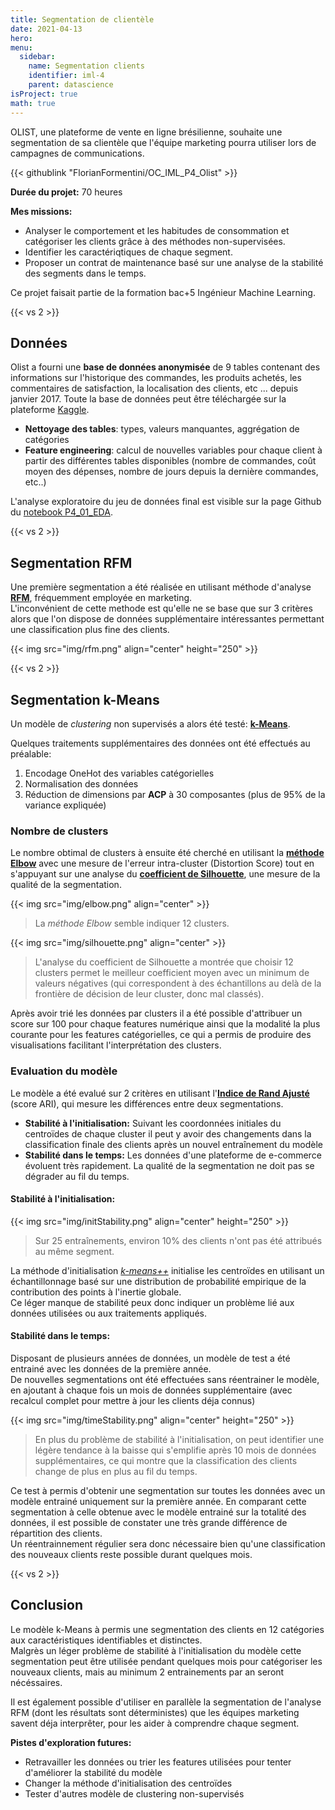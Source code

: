 ```yaml
---
title: Segmentation de clientèle
date: 2021-04-13
hero: 
menu:
  sidebar:
    name: Segmentation clients
    identifier: iml-4
    parent: datascience
isProject: true
math: true
---
```


OLIST, une plateforme de vente en ligne brésilienne, souhaite une segmentation de sa clientèle que l'équipe marketing pourra utiliser lors de campagnes de communications.
<!--more-->

{{< githublink "FlorianFormentini/OC_IML_P4_Olist" >}}

**Durée du projet:** 70 heures

**Mes missions:**

- Analyser le comportement et les habitudes de consommation et catégoriser les clients grâce à des méthodes non-supervisées.
- Identifier les caractériqtiques de chaque segment.
- Proposer un contrat de maintenance basé sur une analyse de la stabilité des segments dans le temps.

Ce projet faisait partie de la formation bac+5 Ingénieur Machine Learning.

{{< vs 2 >}}

## Données
Olist a fourni une **base de données anonymisée** de 9 tables contenant des informations sur l'historique des commandes, les produits achetés, les commentaires de satisfaction, la localisation des clients, etc ... depuis janvier 2017.
Toute la base de données peut être téléchargée sur la plateforme [Kaggle](https://www.kaggle.com/datasets/olistbr/brazilian-ecommerce).

- **Nettoyage des tables**: types, valeurs manquantes, aggrégation de catégories
- **Feature engineering**: calcul de nouvelles variables pour chaque client à partir des différentes tables disponibles (nombre de commandes, coût moyen des dépenses, nombre de jours depuis la dernière commandes, etc..)

L'analyse exploratoire du jeu de données final est visible sur la page Github du [notebook P4_01_EDA]().

{{< vs 2 >}}

## Segmentation RFM
Une première segmentation a été réalisée en utilisant méthode d'analyse [**RFM**](https://www.wizishop.fr/blog/dossier-la-segmentation-clients-la-methode-rfm-partie-2.html), fréquemment employée en marketing.  
L'inconvénient de cette methode est qu'elle ne se base que sur 3 critères alors que l'on dispose de données supplémentaire intéressantes permettant une classification plus fine des clients.

{{< img src="img/rfm.png" align="center" height="250" >}}

{{< vs 2 >}}

## Segmentation k-Means
Un modèle de *clustering* non supervisés a alors été testé: [**k-Means**](https://en.wikipedia.org/wiki/K-means_clustering).

Quelques traitements supplémentaires des données ont été effectués au préalable:
1. Encodage OneHot des variables catégorielles
2. Normalisation des données
3. Réduction de dimensions par **ACP** à 30 composantes (plus de 95% de la variance expliquée)

### Nombre de clusters
Le nombre obtimal de clusters à ensuite été cherché en utilisant la [**méthode Elbow**](https://en.wikipedia.org/wiki/Elbow_method_(clustering)) avec une mesure de l'erreur intra-cluster (Distortion Score) tout en s'appuyant sur une analyse du [**coefficient de Silhouette**](https://en.wikipedia.org/wiki/Elbow_method_(clustering)), une mesure de la qualité de la segmentation.

{{< img src="img/elbow.png" align="center" >}}
> La *méthode Elbow* semble indiquer 12 clusters.

{{< img src="img/silhouette.png" align="center" >}}
> L'analyse du coefficient de Silhouette a montrée que choisir 12 clusters permet le meilleur coefficient moyen avec un minimum de valeurs négatives (qui correspondent à des échantillons au delà de la frontière de décision de leur cluster, donc mal classés).

Après avoir trié les données par clusters il a été possible d'attribuer un score sur 100 pour chaque features numérique ainsi que la modalité la plus courante pour les features catégorielles, ce qui a permis de produire des visualisations facilitant l'interprétation des clusters.

### Evaluation du modèle

Le modèle a été evalué sur 2 critères en utilisant l'[**Indice de Rand Ajusté**](https://en.wikipedia.org/wiki/Rand_index) (score ARI), qui mesure les différences entre deux segmentations.
- **Stabilité à l'initialisation:** Suivant les coordonnées initiales du centroïdes de chaque cluster il peut y avoir des changements dans la classification finale des clients après un nouvel entraînement du modèle
- **Stabilité dans le temps:** Les données d'une plateforme de e-commerce évoluent très rapidement. La qualité de la segmentation ne doit pas se dégrader au fil du temps.

#### Stabilité à l'initialisation:
{{< img src="img/initStability.png" align="center" height="250" >}}
> Sur 25 entraînements, environ 10% des clients n'ont pas été attribués au même segment.

La méthode d'initialisation [*k-means++*](https://en.wikipedia.org/wiki/K-means%2B%2B) initialise les centroïdes en utilisant un échantillonnage basé sur une distribution de probabilité empirique de la contribution des points à l'inertie globale.  
Ce léger manque de stabilité peux donc indiquer un problème lié aux données utilisées ou aux traitements appliqués.

#### Stabilité dans le temps:
Disposant de plusieurs années de données, un modèle de test a été entrainé avec les données de la première année.  
De nouvelles segmentations ont été effectuées sans réentrainer le modèle, en ajoutant à chaque fois un mois de données supplémentaire (avec recalcul complet pour mettre à jour les clients déja connus)

{{< img src="img/timeStability.png" align="center" height="250" >}}
> En plus du problème de stabilité à l'initialisation, on peut identifier une légère tendance à la baisse qui s'emplifie après 10 mois de données supplémentaires, ce qui montre que la classification des clients change de plus en plus au fil du temps.  

Ce test à permis d'obtenir une segmentation sur toutes les données avec un modèle entrainé uniquement sur la première année. En comparant cette segmentation à celle obtenue avec le modèle entrainé sur la totalité des données, il est possible de constater une très grande différence de répartition des clients.  
Un réentrainnement régulier sera donc nécessaire bien qu'une classification des nouveaux clients reste possible durant quelques mois.


{{< vs 2 >}}

## Conclusion

Le modèle k-Means à permis une segmentation des clients en 12 catégories aux caractéristiques identifiables et distinctes.  
Malgrès un léger problème de stabilité à l'initialisation du modèle cette segmentation peut être utilisée pendant quelques mois pour catégoriser les nouveaux clients, mais au minimum 2 entrainements par an seront nécéssaires.

Il est également possible d'utiliser en parallèle la segmentation de l'analyse RFM (dont les résultats sont déterministes) que les équipes marketing savent déja interprêter, pour les aider à comprendre chaque segment.

**Pistes d'exploration futures:**
- Retravailler les données ou trier les features utilisées pour tenter d'améliorer la stabilité du modèle
- Changer la méthode d'initialisation des centroïdes
- Tester d'autres modèle de clustering non-supervisés